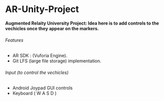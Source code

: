 # AR-Unity-Project 

**Augmented Relaity University Project: Idea here is to add controls to the vechicles once they appear on the markers.**


###### Features

- AR SDK : (Vuforia Engine).
- Git LFS (large file storage) implementation. 


###### Input (to control the vechicles)
- Android Joypad GUI controls
- Keyboard ( W A S D )
